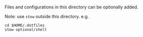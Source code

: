 Files and configurations in this directory
can be optionally added.

Note: use `stow` outside this directory. e.g.
```shell
cd $HOME/.dotfiles
stow optional/shell
```
